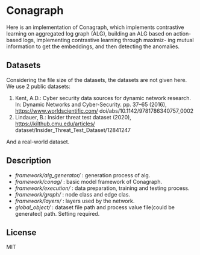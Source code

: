 # Conagraph

Here is an implementation of Conagraph, which implements contrastive
learning on aggregated log graph (ALG), building an ALG based on
action-based logs, implementing contrastive learning through maximiz-
ing mutual information to get the embeddings, and then detecting the
anomalies.

## Datasets

Considering the file size of the datasets, the datasets are not given here. We use 2 public datasets:

1. Kent, A.D.: Cyber security data sources for dynamic network research. In: Dynamic
Networks and Cyber-Security. pp. 37–65 (2016), https://www.worldscientific.com/
doi/abs/10.1142/9781786340757_0002
2. Lindauer, B.: Insider threat test dataset (2020), https://kilthub.cmu.edu/articles/
dataset/Insider_Threat_Test_Dataset/12841247

And a real-world dataset.

## Description

* _framework/alg_generator/_ : generation process of alg.
* _framework/conag/_ : basic model framework of Conagraph.
* _framework/execution/_ : data preparation, training and testing process.
* _framework/graph/_ : node class and edge clas.
* _framework/layers/_ : layers used by the network.
* _global_object/_ : dataset file path and process value file(could be generated) path. Setting required.

## License

MIT
